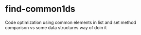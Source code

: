 # find-common1ds
Code optimization using common elements in list and set method
comparison vs some data structures way of doin it
